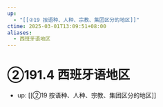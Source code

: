 ```yaml
---
up:
  - "[[②19 按语种、人种、宗教、集团区分的地区]]"
ctime: 2025-03-01T13:09:51+08:00
aliases:
  - 西班牙语地区
---
```


# ②191.4 西班牙语地区

- up: [[②19 按语种、人种、宗教、集团区分的地区]]
